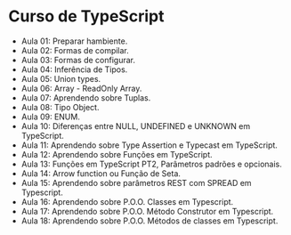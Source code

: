 # Curso de TypeScript

- Aula 01: Preparar hambiente.
- Aula 02: Formas de compilar.
- Aula 03: Formas de configurar.
- Aula 04: Inferência de Tipos.
- Aula 05: Union types.
- Aula 06: Array - ReadOnly Array.
- Aula 07: Aprendendo sobre Tuplas.
- Aula 08: Tipo Object.
- Aula 09: ENUM.
- Aula 10: Diferenças entre NULL, UNDEFINED e UNKNOWN em TypeScript.
- Aula 11: Aprendendo sobre Type Assertion e Typecast em TypeScript.
- Aula 12: Aprendendo sobre Funções em TypeScript.
- Aula 13: Funções em TypeScript PT2, Parâmetros padrões e opcionais.
- Aula 14: Arrow function ou Função de Seta.
- Aula 15: Aprendendo sobre parâmetros REST com SPREAD em Typescript.
- Aula 16: Aprendendo sobre P.O.O. Classes em Typescript.
- Aula 17: Aprendendo sobre P.O.O. Método Construtor em Typescript.
- Aula 18: Aprendendo sobre P.O.O. Métodos de classes em Typescript.
